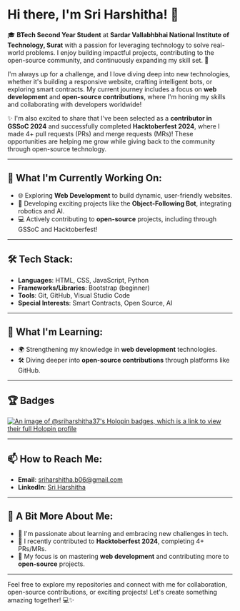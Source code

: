 # Hi there, I'm Sri Harshitha! 👋

🎓 **BTech Second Year Student** at **Sardar Vallabhbhai National Institute of Technology, Surat** with a passion for leveraging technology to solve real-world problems. I enjoy building impactful projects, contributing to the open-source community, and continuously expanding my skill set. 🚀

I'm always up for a challenge, and I love diving deep into new technologies, whether it's building a responsive website, crafting intelligent bots, or exploring smart contracts. My current journey includes a focus on **web development** and **open-source contributions**, where I'm honing my skills and collaborating with developers worldwide!

✨ I'm also excited to share that I've been selected as a **contributor in GSSoC 2024** and successfully completed **Hacktoberfest 2024**, where I made 4+ pull requests (PRs) and merge requests (MRs)! These opportunities are helping me grow while giving back to the community through open-source technology.

---

## 🔭 What I'm Currently Working On:
- 🌐 Exploring **Web Development** to build dynamic, user-friendly websites.
- 🤖 Developing exciting projects like the **Object-Following Bot**, integrating robotics and AI.
- 💻 Actively contributing to **open-source** projects, including through GSSoC and Hacktoberfest!

---

## 🛠️ Tech Stack:
- **Languages**: HTML, CSS, JavaScript, Python
- **Frameworks/Libraries**: Bootstrap (beginner)
- **Tools**: Git, GitHub, Visual Studio Code
- **Special Interests**: Smart Contracts, Open Source, AI

---

## 🌱 What I'm Learning:
- 🌍 Strengthening my knowledge in **web development** technologies.
- 🛠️ Diving deeper into **open-source contributions** through platforms like GitHub.
  
---

## 🏆 Badges

[![An image of @sriharshitha37's Holopin badges, which is a link to view their full Holopin profile](https://holopin.me/sriharshitha37)](https://holopin.io/@sriharshitha37)

---

## 📫 How to Reach Me:
- **Email**: [sriharshitha.b06@gmail.com](mailto:sriharshitha.b06@gmail.com)
- **LinkedIn**: [Sri Harshitha](https://www.linkedin.com/in/sri-harshitha-b-8a1a8830a)

---

## 🔎 A Bit More About Me:
- 🚀 I'm passionate about learning and embracing new challenges in tech.
- 🎉 I recently contributed to **Hacktoberfest 2024**, completing 4+ PRs/MRs.
- 🎯 My focus is on mastering **web development** and contributing more to **open-source** projects.

---

Feel free to explore my repositories and connect with me for collaboration, open-source contributions, or exciting projects! Let's create something amazing together! 💻✨



